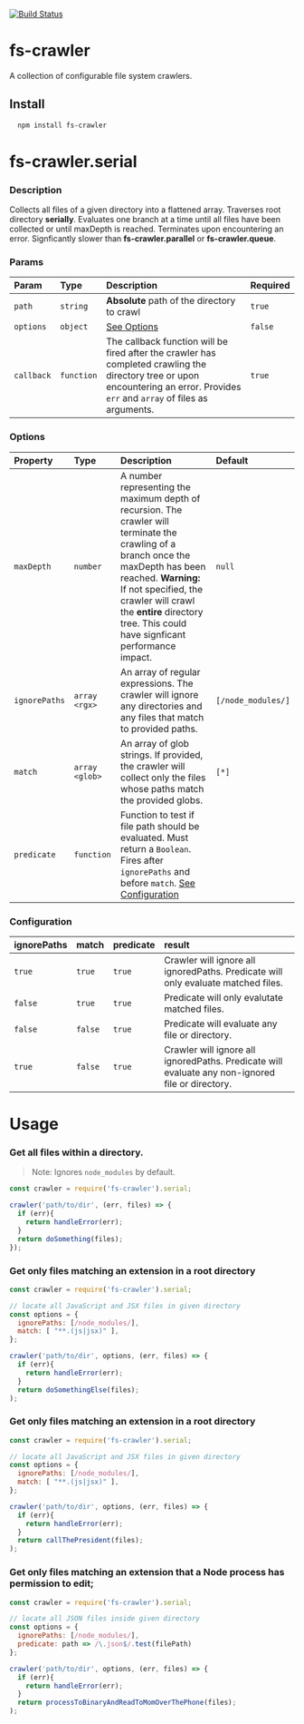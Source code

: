 [![Build Status](https://travis-ci.org/ryanvazquez/fs-crawler.svg?branch=master)](https://travis-ci.org/ryanvazquez/fs-crawler)

# fs-crawler
A collection of configurable file system crawlers.

## **Install**
```sh
  npm install fs-crawler
```

# fs-crawler.serial
  ### **Description**
  Collects all files of a given directory into a flattened array. Traverses root directory **serially**. Evaluates one branch at a time until all files have been collected or until maxDepth is reached. Terminates upon encountering an error. Signficantly slower than  **fs-crawler.parallel** or **fs-crawler.queue**.

  ### **Params**
  | Param | Type | Description | Required |
  | :------- | :--- | :---------- | :------ |
  | `path` | `string` | **Absolute** path of the directory to crawl | `true`|
  | `options` | `object` | [See Options](#Options) | `false` |
  | `callback`| `function` | The callback function will be fired after the crawler has completed crawling the directory tree or upon encountering an error. Provides `err` and `array` of files as arguments. | `true`|
  
  ### **Options**
  | Property | Type | Description | Default 
  | :------- | :--- | :---------- | :------ |
  | `maxDepth` | `number` |  A number representing the maximum depth of recursion. The crawler will terminate the crawling of a branch once the maxDepth has been reached. **Warning:** If not specified, the crawler will crawl the **entire** directory tree. This could have signficant performance impact. | `null`
  | `ignorePaths`| `array <rgx>` | An array of regular expressions. The crawler will ignore any directories and any files that match to provided paths. | `[/node_modules/]`
  | `match` | `array <glob>` | An array of glob strings. If provided, the crawler will collect only the files whose paths match the provided globs. | `[*]` 
  | `predicate` | `function` | Function to test if file path should be evaluated. Must return a `Boolean`. Fires after `ignorePaths` and before `match`. [See Configuration](#Configuration)

### **Configuration**
  | ignorePaths | match | predicate | result |
  | :--- |:--- | :---| :--- |
  | `true` | `true` | `true` | Crawler will ignore all ignoredPaths. Predicate will only evaluate matched files.
  | `false` | `true` | `true` | Predicate will only evalutate matched files.
  | `false` | `false` | `true` | Predicate will evaluate any file or directory.
  | `true` | `false` | `true` | Crawler will ignore all ignoredPaths. Predicate will evaluate any non-ignored file or directory.

    
# **Usage**
### Get all files within a directory.

> Note: Ignores `node_modules` by default.
```js
const crawler = require('fs-crawler').serial;

crawler('path/to/dir', (err, files) => {
  if (err){
    return handleError(err);
  }
  return doSomething(files);
});
```
       
### Get only files matching an extension in a root directory

```js
const crawler = require('fs-crawler').serial;

// locate all JavaScript and JSX files in given directory
const options = {
  ignorePaths: [/node_modules/],
  match: [ "**.(js|jsx)" ], 
};

crawler('path/to/dir', options, (err, files) => {
  if (err){
    return handleError(err);
  }
  return doSomethingElse(files);
);
```

### Get only files matching an extension in a root directory

```js
const crawler = require('fs-crawler').serial;

// locate all JavaScript and JSX files in given directory
const options = {
  ignorePaths: [/node_modules/],
  match: [ "**.(js|jsx)" ], 
};

crawler('path/to/dir', options, (err, files) => {
  if (err){
    return handleError(err);
  }
  return callThePresident(files);
);
```

### Get only files matching an extension that a Node process has permission to edit;

```js
const crawler = require('fs-crawler').serial;

// locate all JSON files inside given directory
const options = {
  ignorePaths: [/node_modules/],
  predicate: path => /\.json$/.test(filePath)
};

crawler('path/to/dir', options, (err, files) => {
  if (err){
    return handleError(err);
  }
  return processToBinaryAndReadToMomOverThePhone(files);
);
```

